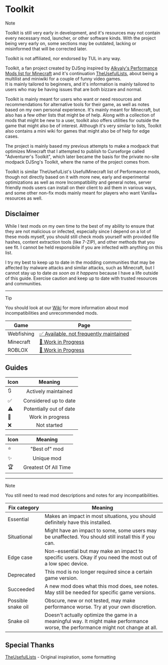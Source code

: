# Toolkit
> [!NOTE]
> Toolkit is still very early in development, and it's resources may not contain every necessary mod, launcher, or other software kinds. With the project being very early on, some sections may be outdated, lacking or misinformed that will be corrected later.
>
> Toolkit is not affiliated, nor endorsed by TUL in any way. 

Toolkit, a fan project created by DJSng inspired by [Alkyaly's Performance Mods list for Minecraft](https://web.archive.org/web/20211201121958/https://gist.github.com/alkyaly/02830c560d15256855bc529e1e232e88) and it's continuation [TheUsefulLists](https://github.com/TheUsefulLists/UsefulMods), about being a multilist and miniwiki for a couple of funny video games.  
It is mainly tailored to beginners, and it's information is mainly tailored to users who may be having issues that are both bizzare and normal.

Toolkit is mainly meant for users who want or need resources and recommendations for alternative tools for their game, as well as notes based on my own personal experience. It's mainly meant for Minecraft, but also has a few other lists that might be of help. Along with a collection of mods that might be new to a user, toolkit also offers utilities for outside the game that might also be of interest. Although it's very similar to lists, Toolkit also contains a mini wiki for games that might also be of help for edge cases.

The project is mainly based my previous attempts to make a modpack that optimizes Minecraft that I attempted to publish to Curseforge called "Adventurer's Toolkit", which later became the basis for the private no-site modpack DJSng's Toolkit, where the name of the project comes from.

Toolkit is similar TheUsefulList's UsefulMinecraft list of Performance mods, though not directly based on it with more new, early and experimental optimizations as well as more Incompatibility and general notes,   server friendly mods users can install on their client to aid them in various ways, and some other non-fix mods mainly meant for players who want Vanilla+ resources as well.

## Disclaimer
<!-- TUL did this, maybe it's best i do this too. Idk if Kevsky is cool with me pretty much copying his homework though -->
While I test mods on my own time to the best of my ability to ensure that they are not malicious or infected, especially since I depend on a lot of these mods myself, you should still check mods yourself with provided file hashes, content extraction tools (like 7-ZIP), and other methods that you see fit. I cannot be held responsibile if you are infected with anything on this list.

I try my best to keep up to date in the modding communities that may be affected by malware attacks and similar attacks, such as Minecraft, but I cannot stay up to date *as soon as it happens* because I have a life outside of this guide. Exercise caution and keep up to date with trusted resources and communities.

***

> [!TIP]
> You should look at our [Wiki](https://github.com/DJSng106/placeholder/wiki) for more information about mod incompatibilities and unrecommended mods.

| Game | Page |
| --- | --- |
| Webfishing | [✅ Available, not frequently maintained](https://github.com/DJSng106/placeholder/tree/webfishing) |
| Minecraft | [🚧 Work in Progress](https://github.com/DJSng106/placeholder/tree/minecraft) |
| ROBLOX | [🚧 Work in Progress](https://github.com/DJSng106/toolkit/tree/roblox) |

## Guides
<!-- ugh i need a notes extension so much -->
| Icon | Meaning |
| --- | :---: |
| 🔃 | Actively maintained |
| ✅ | Considered up to date |
| ⚠ | Potentially out of date |
| 🚧 | Work in progress |
| ❌ | Not started |

| Icon | Meaning |
| --- | :---: |
| ⭐ | "Best of" mod |
| ✨ | Unique mod |
| 🏆 | Greatest Of All Time |

***
> [!NOTE]
> You still need to read mod descriptions and notes for any incompatibilities.

| Fix category | Meaning |
| --- | --- |
| Essential | Makes an impact in most situations, you should definitely have this installed. |
| Situational | Might have an impact to some, some users may be unaffected. You should still install this if you can. |
| Edge case | Non-essential but may make an impact to specific users. Okay if you need the most out of a low spec device. |
| Deprecated | This mod is no longer required since a certain game version. |
| Succeeded | A new mod does what this mod does, see notes. May still be needed for specific game versions. |
| Possible snake oil | Obscure, new or not tested, may make performance worse. Try at your own discretion. |
| Snake oil | Doesn't actually optimize the game in a meaningful way. It might make performance worse, the performance might not change at all. |

## Special Thanks
<!-- hi guys i added all your names now please don't sue me -->
[TheUsefulLists](https://github.com/TheUsefulLists/UsefulMods) - Original inspiration, some formatting  
